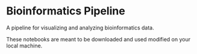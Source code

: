 # Bioinformatics Pipeline
A pipeline for visualizing and analyzing bioinformatics data.

These notebooks are meant to be downloaded and used modified on your local machine.
